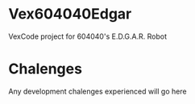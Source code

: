 # Vex604040Edgar
VexCode project for 604040's E.D.G.A.R. Robot

# Chalenges
Any development chalenges experienced will go here

